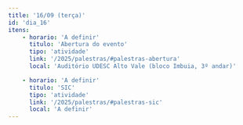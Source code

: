 ```yaml
---
title: '16/09 (terça)'
id: 'dia_16'
itens:
    - horario: 'A definir'
      titulo: 'Abertura do evento'
      tipo: 'atividade'
      link: '/2025/palestras/#palestras-abertura'
      local: 'Auditório UDESC Alto Vale (bloco Imbuia, 3º andar)'

    - horario: 'A definir'
      titulo: 'SIC'
      tipo: 'atividade'
      link: '/2025/palestras/#palestras-sic'
      local: 'A definir'
---
```

